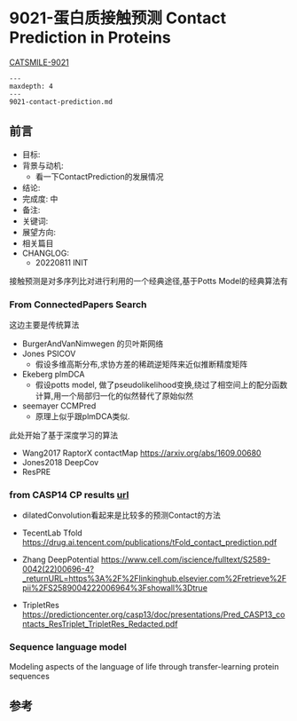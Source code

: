 # 9021-蛋白质接触预测 Contact Prediction in Proteins

[CATSMILE-9021](http://catsmile.info/9021-contact-preditcion.html)


```{toctree}
---
maxdepth: 4
---
9021-contact-prediction.md
```

## 前言

- 目标:
- 背景与动机:
    - 看一下ContactPrediction的发展情况
- 结论: 
- 完成度: 中
- 备注: 
- 关键词: 
- 展望方向:
- 相关篇目
- CHANGLOG:
  - 20220811 INIT

接触预测是对多序列比对进行利用的一个经典途径,基于Potts Model的经典算法有

### From ConnectedPapers Search

这边主要是传统算法

- BurgerAndVanNimwegen 的贝叶斯网络
- Jones PSICOV 
    - 假设多维高斯分布,求协方差的稀疏逆矩阵来近似推断精度矩阵
- Ekeberg plmDCA
    - 假设potts model, 做了pseudolikelihood变换,绕过了相空间上的配分函数计算,用一个局部归一化的似然替代了原始似然
- seemayer CCMPred
    - 原理上似乎跟plmDCA类似.

此处开始了基于深度学习的算法

- Wang2017 RaptorX contactMap <https://arxiv.org/abs/1609.00680>
- Jones2018 DeepCov
- ResPRE

### from CASP14 CP results [url](https://predictioncenter.org/casp14/zscores_rrc.cgi)


- dilatedConvolution看起来是比较多的预测Contact的方法

- TecentLab Tfold <https://drug.ai.tencent.com/publications/tFold_contact_prediction.pdf>

- Zhang DeepPotential <https://www.cell.com/iscience/fulltext/S2589-0042(22)00696-4?_returnURL=https%3A%2F%2Flinkinghub.elsevier.com%2Fretrieve%2Fpii%2FS2589004222006964%3Fshowall%3Dtrue>

- TripletRes <https://predictioncenter.org/casp13/doc/presentations/Pred_CASP13_contacts_ResTriplet_TripletRes_Redacted.pdf>

### Sequence language model 

Modeling aspects of the language of life through transfer-learning protein sequences

## 参考
